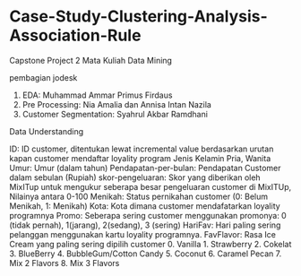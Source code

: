 # Case-Study-Clustering-Analysis-Association-Rule
Capstone Project 2 Mata Kuliah Data Mining

pembagian jodesk
1. EDA: Muhammad Ammar Primus Firdaus
2. Pre Processing: Nia Amalia dan Annisa Intan Nazila
3. Customer Segmentation: Syahrul Akbar Ramdhani

Data Understanding

ID:	ID customer, ditentukan lewat incremental value berdasarkan urutan kapan customer mendaftar loyality program
Jenis Kelamin	Pria, Wanita
Umur:	Umur (dalam tahun)
Pendapatan-per-bulan:	Pendapatan Customer dalam sebulan (Rupiah)
skor-pengeluaran:	Skor yang diberikan oleh MixITup untuk mengukur seberapa besar pengeluaran customer di MixITUp, Nilainya antara 0-100
Menikah:	Status pernikahan customer (0: Belum Menikah, 1: Menikah)
Kota:	Kota dimana customer mendafatarkan loyality programnya
Promo:	Seberapa sering customer menggunakan promonya: 0 (tidak pernah), 1(jarang), 2(sedang), 3 (sering)
HariFav:	Hari paling sering pelanggan menggunakan kartu loyality programnya.
FavFlavor:	Rasa Ice Cream yang paling sering dipilih customer
	0. Vanilla
	1. Strawberry
	2. Cokelat
	3. BlueBerry
	4. BubbleGum/Cotton Candy
	5. Coconut
	6. Caramel Pecan
	7. Mix 2 Flavors
	8. Mix 3 Flavors
